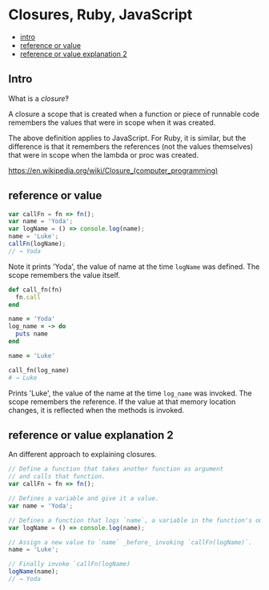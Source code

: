# Closures, Ruby, JavaScript

- [intro](#intro)
- [reference or value](#reference-or-value)
- [reference or value explanation 2](#reference-or-value-explanation-2)

## Intro

What is a _closure_‽

A closure a scope that is created when a function or piece of runnable code remembers the values that were in scope when it was created.

The above definition applies to JavaScript. For Ruby, it is similar, but the difference is that it remembers the references (not the values themselves) that were in scope when the lambda or proc was created.

https://en.wikipedia.org/wiki/Closure_(computer_programming)


## reference or value

```js
var callFn = fn => fn();
var name = 'Yoda';
var logName = () => console.log(name);
name = 'Luke';
callFn(logName);
// → Yoda
```

Note it prints 'Yoda', the value of name at the time `logName` was defined. The scope remembers the value itself.

```rb
def call_fn(fn)
  fn.call
end

name = 'Yoda'
log_name = -> do
  puts name
end

name = 'Luke'

call_fn(log_name)
# → Luke
```

Prints 'Luke', the value of the name at the time `log_name` was invoked. The scope remembers the reference. If the value at that memory location changes, it is reflected when the methods is invoked.


## reference or value explanation 2

An different approach to explaining closures.

```js
// Define a function that takes another function as argument
// and calls that function.
var callFn = fn => fn();

// Defines a variable and give it a value.
var name = 'Yoda';

// Defines a function that logs `name`, a variable in the function's outer scope.
var logName = () => console.log(name);

// Assign a new value to `name` _before_ invoking `callFn(logName)`.
name = 'Luke';

// Finally invoke `callFn(logName)
logName(name);
// → Yoda
```
